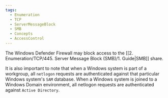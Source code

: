 ```yaml
---
tags:
  - Enumeration
  - TCP
  - ServerMessageBlock
  - SMB
  - Concepts
  - AccessControl
---
```

The Windows Defender Firewall may block access to the [[2. Enumeration/TCP/445. Server Message Block (SMB)/1. Guide|SMB]] share.

It is also important to note that when a Windows system is part of a workgroup, all `netlogon` requests are authenticated against that particular Windows system's `SAM` database. When a Windows system is joined to a Windows Domain environment, all netlogon requests are authenticated against `Active Directory`.